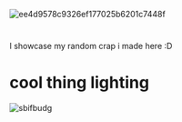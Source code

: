 ![ee4d9578c9326ef177025b6201c7448f](https://user-images.githubusercontent.com/101159645/159344377-ea9bef72-1b66-42f1-bb56-729997a88a89.png)
# 
I showcase my random crap i made here :D
#
# cool thing lighting
![sbifbudg](https://user-images.githubusercontent.com/101159645/159350800-869caed6-e642-4b69-ab53-0418ce16310a.PNG)
